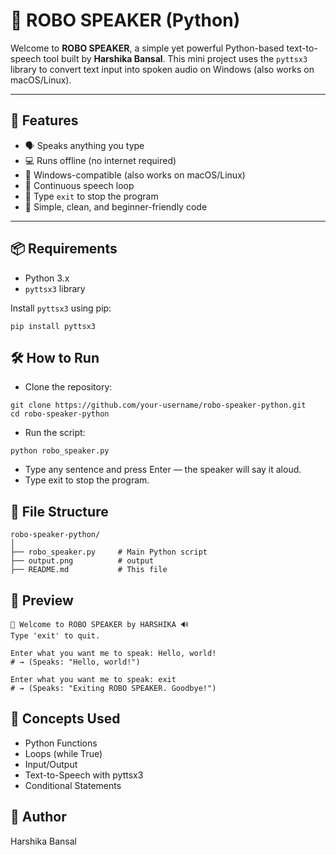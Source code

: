 # 🤖 ROBO SPEAKER (Python)

Welcome to **ROBO SPEAKER**, a simple yet powerful Python-based text-to-speech tool built by **Harshika Bansal**. This mini project uses the `pyttsx3` library to convert text input into spoken audio on Windows (also works on macOS/Linux).

---

## 🚀 Features

- 🗣️ Speaks anything you type
- 💻 Runs offline (no internet required)
- 🎯 Windows-compatible (also works on macOS/Linux)
- 🔁 Continuous speech loop
- 🛑 Type `exit` to stop the program
- 🧠 Simple, clean, and beginner-friendly code

---

## 📦 Requirements

- Python 3.x
- `pyttsx3` library

Install `pyttsx3` using pip:
```
pip install pyttsx3
```

## 🛠️ How to Run
- Clone the repository:
```
git clone https://github.com/your-username/robo-speaker-python.git
cd robo-speaker-python
```
- Run the script:
```
python robo_speaker.py
```
- Type any sentence and press Enter — the speaker will say it aloud.
- Type exit to stop the program.

## 📁 File Structure
```
robo-speaker-python/
│
├── robo_speaker.py     # Main Python script
├── output.png          # output
├── README.md           # This file
```

## 📸 Preview
```
🤖 Welcome to ROBO SPEAKER by HARSHIKA 🔊
Type 'exit' to quit.

Enter what you want me to speak: Hello, world!
# → (Speaks: "Hello, world!")

Enter what you want me to speak: exit
# → (Speaks: "Exiting ROBO SPEAKER. Goodbye!")
```

## 🧠 Concepts Used
- Python Functions
- Loops (while True)
- Input/Output
- Text-to-Speech with pyttsx3
- Conditional Statements

## 📌 Author
Harshika Bansal
